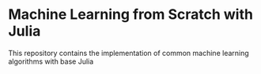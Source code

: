 # Machine Learning from Scratch with Julia

This repository contains the implementation of common machine learning algorithms with base Julia